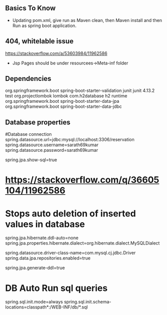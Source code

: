 ## Basics To Know

* Updating pom.xml, give run as Maven clean, then Maven install and then Run as spring boot application.

## 404, whitelable issue
https://stackoverflow.com/a/53603984/11962586
- Jsp Pages should be under resourcees->Meta-inf folder

## Dependencies
<dependency>
    <groupId>org.springframework.boot</groupId>
    <artifactId>spring-boot-starter-validation</artifactId>
</dependency>

<dependency>
    <groupId>junit</groupId>
    <artifactId>junit</artifactId>
    <version>4.13.2</version>
    <scope>test</scope>
</dependency>

<dependency>
    <groupId>org.projectlombok</groupId>
    <artifactId>lombok</artifactId>
</dependency>

<dependency>
    <groupId>com.h2database</groupId>
    <artifactId>h2</artifactId>
    <scope>runtime</scope>
</dependency>

<dependency>
    <groupId>org.springframework.boot</groupId>
    <artifactId>spring-boot-starter-data-jpa</artifactId>
</dependency>

<dependency>
    <groupId>org.springframework.boot</groupId>
    <artifactId>spring-boot-starter-data-jdbc</artifactId>
</dependency>

## Database properties
#Database connection
spring.datasource.url=jdbc:mysql://localhost:3306/reservation
spring.datasource.username=sarath69kumar
spring.datasource.password=sarath69kumar

spring.jpa.show-sql=true

#  https://stackoverflow.com/q/36605104/11962586
# Stops auto deletion of inserted values in database
spring.jpa.hibernate.ddl-auto=none
spring.jpa.properties.hibernate.dialect=org.hibernate.dialect.MySQLDialect

spring.datasource.driver-class-name=com.mysql.cj.jdbc.Driver
spring.data.jpa.repositories.enabled=true

spring.jpa.generate-ddl=true

# DB Auto Run sql queries
spring.sql.init.mode=always
spring.sql.init.schema-locations=classpath*:/WEB-INF/db/*.sql